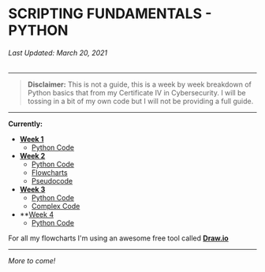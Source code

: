 # SCRIPTING FUNDAMENTALS - PYTHON
###### Last Updated: *March 20, 2021*
---
> **Disclaimer:** This is not a guide, this is a week by week breakdown of Python basics that from my Certificate IV in Cybersecurity. I will be tossing in a bit of my own code but I will not be providing a full guide.
---
**Currently:**
- **[Week 1](Week-1/)**
  - [Python Code](Week-1/code/)
- **[Week 2](Week-2/)**
  - [Python Code](Week-2/code/)
  - [Flowcharts](Week-2/flowcharts/)
  - [Pseudocode](Week-2/pseudocode)
- **[Week 3](Week-3/)**
  - [Python Code](Week-3/code/)
  - [Complex Code](Week-3/complex/)
- **[Week 4](Week-4/)
  - [Python Code](Week-4/code/)

For all my flowcharts I'm using an awesome free tool called **[Draw.io](https://draw.io/)**

---

*More to come!*
